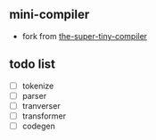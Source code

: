 ## mini-compiler

- fork from [the-super-tiny-compiler](https://github.com/jamiebuilds/the-super-tiny-compiler)

## todo list

- [ ] tokenize
- [ ] parser
- [ ] tranverser
- [ ] transformer
- [ ] codegen
